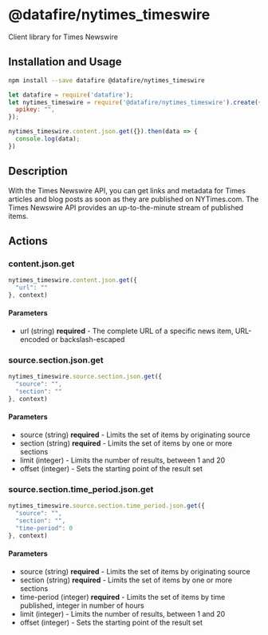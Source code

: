 # @datafire/nytimes_timeswire

Client library for Times Newswire

## Installation and Usage
```bash
npm install --save datafire @datafire/nytimes_timeswire
```

```js
let datafire = require('datafire');
let nytimes_timeswire = require('@datafire/nytimes_timeswire').create({
  apikey: "",
});

nytimes_timeswire.content.json.get({}).then(data => {
  console.log(data);
})
```

## Description
With the Times Newswire API, you can get links and metadata for Times articles and blog posts as soon as they are published on NYTimes.com. The Times Newswire API provides an up-to-the-minute stream of published items.

## Actions
### content.json.get



```js
nytimes_timeswire.content.json.get({
  "url": ""
}, context)
```

#### Parameters
* url (string) **required** - The complete URL of a specific news item, URL-encoded or backslash-escaped

### source.section.json.get



```js
nytimes_timeswire.source.section.json.get({
  "source": "",
  "section": ""
}, context)
```

#### Parameters
* source (string) **required** - Limits the set of items by originating source
* section (string) **required** - Limits the set of items by one or more sections
* limit (integer) - Limits the number of results, between 1 and 20
* offset (integer) - Sets the starting point of the result set

### source.section.time_period.json.get



```js
nytimes_timeswire.source.section.time_period.json.get({
  "source": "",
  "section": "",
  "time-period": 0
}, context)
```

#### Parameters
* source (string) **required** - Limits the set of items by originating source
* section (string) **required** - Limits the set of items by one or more sections
* time-period (integer) **required** - Limits the set of items by time published, integer in number of hours
* limit (integer) - Limits the number of results, between 1 and 20
* offset (integer) - Sets the starting point of the result set

